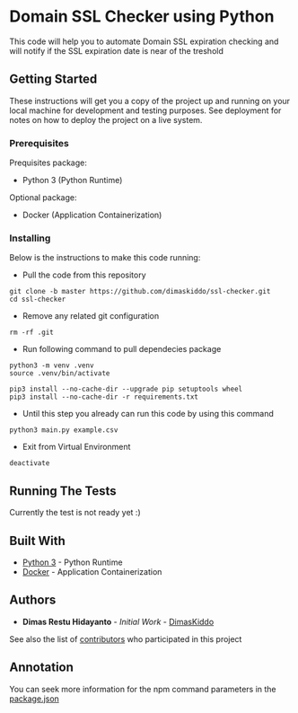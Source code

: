 # Domain SSL Checker using Python

This code will help you to automate Domain SSL expiration checking and will notify if the SSL expiration date is near of the treshold

## Getting Started

These instructions will get you a copy of the project up and running on your local machine for development and testing purposes.
See deployment for notes on how to deploy the project on a live system.

### Prerequisites

Prequisites package:
* Python 3 (Python Runtime)

Optional package:
* Docker (Application Containerization)

### Installing

Below is the instructions to make this code running:
* Pull the code from this repository
```
git clone -b master https://github.com/dimaskiddo/ssl-checker.git
cd ssl-checker
```
* Remove any related git configuration
```
rm -rf .git
```
* Run following command to pull dependecies package
```
python3 -m venv .venv
source .venv/bin/activate

pip3 install --no-cache-dir --upgrade pip setuptools wheel
pip3 install --no-cache-dir -r requirements.txt
```
- Until this step you already can run this code by using this command
```
python3 main.py example.csv
```
- Exit from Virtual Environment
```
deactivate
```

## Running The Tests

Currently the test is not ready yet :)

## Built With

* [Python 3](https://www.python.org/) - Python Runtime
* [Docker](https://www.docker.com/) - Application Containerization

## Authors

* **Dimas Restu Hidayanto** - *Initial Work* - [DimasKiddo](https://github.com/dimaskiddo)

See also the list of [contributors](https://github.com/dimaskiddo/ssl-checker/contributors) who participated in this project

## Annotation

You can seek more information for the npm command parameters in the [package.json](https://raw.githubusercontent.com/dimaskiddo/ssl-checker/master/package.json)